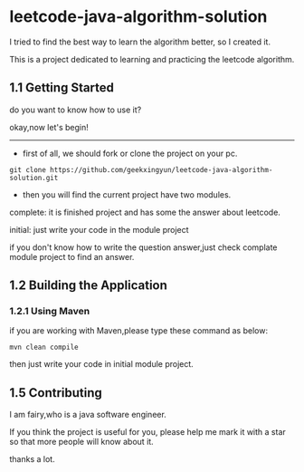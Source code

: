 # leetcode-java-algorithm-solution

I tried to find the best way to learn the algorithm better, so I created it.
 
This is a project dedicated to learning and practicing the leetcode algorithm.

## 1.1 Getting Started

do you want to know how to use it?

okay,now let's begin!

---

- first of all, we should fork or clone the project on your pc.

```
git clone https://github.com/geekxingyun/leetcode-java-algorithm-solution.git
```

- then you will find the current project have two modules.

complete: it is finished project and has some the answer about leetcode.

initial: just write your code in the module project

if you don't know how to write the question answer,just check complate module project to find an answer.

## 1.2 Building the Application

### 1.2.1 Using Maven

if you are working with Maven,please type these command as below:

```
mvn clean compile
```

then just write your code in initial module project.

## 1.5 Contributing

I am fairy,who is a java software engineer.

If you think the project is useful for you, please help me mark it with a star so that more people will know about it.

thanks a lot.

